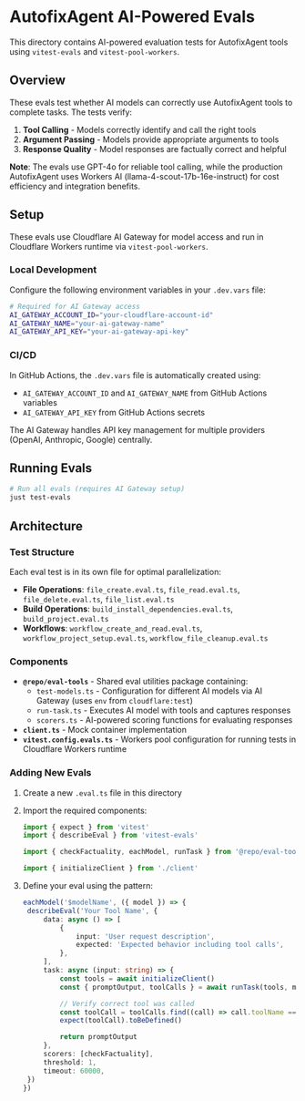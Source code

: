 # AutofixAgent AI-Powered Evals

This directory contains AI-powered evaluation tests for AutofixAgent tools using `vitest-evals` and `vitest-pool-workers`.

## Overview

These evals test whether AI models can correctly use AutofixAgent tools to complete tasks. The tests verify:

1. **Tool Calling** - Models correctly identify and call the right tools
2. **Argument Passing** - Models provide appropriate arguments to tools
3. **Response Quality** - Model responses are factually correct and helpful

**Note**: The evals use GPT-4o for reliable tool calling, while the production AutofixAgent uses Workers AI (llama-4-scout-17b-16e-instruct) for cost efficiency and integration benefits.

## Setup

These evals use Cloudflare AI Gateway for model access and run in Cloudflare Workers runtime via `vitest-pool-workers`.

### Local Development

Configure the following environment variables in your `.dev.vars` file:

```bash
# Required for AI Gateway access
AI_GATEWAY_ACCOUNT_ID="your-cloudflare-account-id"
AI_GATEWAY_NAME="your-ai-gateway-name"
AI_GATEWAY_API_KEY="your-ai-gateway-api-key"
```

### CI/CD

In GitHub Actions, the `.dev.vars` file is automatically created using:

- `AI_GATEWAY_ACCOUNT_ID` and `AI_GATEWAY_NAME` from GitHub Actions variables
- `AI_GATEWAY_API_KEY` from GitHub Actions secrets

The AI Gateway handles API key management for multiple providers (OpenAI, Anthropic, Google) centrally.

## Running Evals

```bash
# Run all evals (requires AI Gateway setup)
just test-evals
```

## Architecture

### Test Structure

Each eval test is in its own file for optimal parallelization:

- **File Operations**: `file_create.eval.ts`, `file_read.eval.ts`, `file_delete.eval.ts`, `file_list.eval.ts`
- **Build Operations**: `build_install_dependencies.eval.ts`, `build_project.eval.ts`
- **Workflows**: `workflow_create_and_read.eval.ts`, `workflow_project_setup.eval.ts`, `workflow_file_cleanup.eval.ts`

### Components

- **`@repo/eval-tools`** - Shared eval utilities package containing:
  - `test-models.ts` - Configuration for different AI models via AI Gateway (uses `env` from `cloudflare:test`)
  - `run-task.ts` - Executes AI model with tools and captures responses
  - `scorers.ts` - AI-powered scoring functions for evaluating responses
- **`client.ts`** - Mock container implementation
- **`vitest.config.evals.ts`** - Workers pool configuration for running tests in Cloudflare Workers runtime

### Adding New Evals

1. Create a new `.eval.ts` file in this directory
2. Import the required components:

   ```typescript
   import { expect } from 'vitest'
   import { describeEval } from 'vitest-evals'

   import { checkFactuality, eachModel, runTask } from '@repo/eval-tools/src'

   import { initializeClient } from './client'
   ```

3. Define your eval using the pattern:

   ```typescript
   eachModel('$modelName', ({ model }) => {
   	describeEval('Your Tool Name', {
   		data: async () => [
   			{
   				input: 'User request description',
   				expected: 'Expected behavior including tool calls',
   			},
   		],
   		task: async (input: string) => {
   			const tools = await initializeClient()
   			const { promptOutput, toolCalls } = await runTask(tools, model, input)

   			// Verify correct tool was called
   			const toolCall = toolCalls.find((call) => call.toolName === 'expectedToolName')
   			expect(toolCall).toBeDefined()

   			return promptOutput
   		},
   		scorers: [checkFactuality],
   		threshold: 1,
   		timeout: 60000,
   	})
   })
   ```
